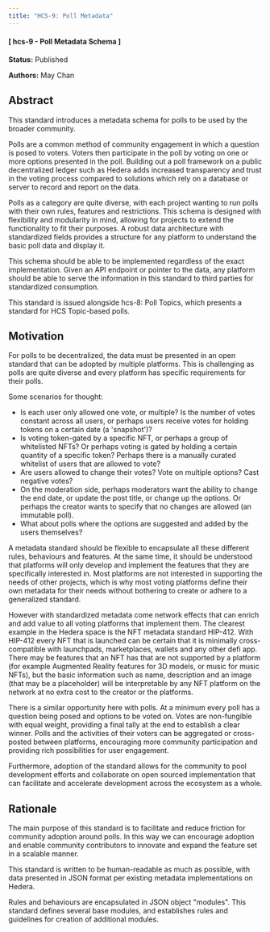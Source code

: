 ```yaml
---
title: "HCS-9: Poll Metadata"
---
```


#### [ hcs-9 - Poll Metadata Schema ]

**Status:** Published

**Authors:** May Chan

## Abstract

This standard introduces a metadata schema for polls to be used by the broader community.

Polls are a common method of community engagement in which a question is posed to voters. Voters then participate in the poll by voting on one or more options presented in the poll. Building out a poll framework on a public decentralized ledger such as Hedera adds increased transparency and trust in the voting process compared to solutions which rely on a database or server to record and report on the data.

Polls as a category are quite diverse, with each project wanting to run polls with their own rules, features and restrictions. This schema is designed with flexibility and modularity in mind, allowing for projects to extend the functionality to fit their purposes. A robust data architecture with standardized fields provides a structure for any platform to understand the basic poll data and display it.

This schema should be able to be implemented regardless of the exact implementation. Given an API endpoint or pointer to the data, any platform should be able to serve the information in this standard to third parties for standardized consumption.

This standard is issued alongside hcs-8: Poll Topics, which presents a standard for HCS Topic-based polls.

## Motivation

For polls to be decentralized, the data must be presented in an open standard that can be adopted by multiple platforms. This is challenging as polls are quite diverse and every platform has specific requirements for their polls.

Some scenarios for thought:

- Is each user only allowed one vote, or multiple? Is the number of votes constant across all users, or perhaps users receive votes for holding tokens on a certain date (a 'snapshot')?
- Is voting token-gated by a specific NFT, or perhaps a group of whitelisted NFTs? Or perhaps voting is gated by holding a certain quantity of a specific token? Perhaps there is a manually curated whitelist of users that are allowed to vote?
- Are users allowed to change their votes? Vote on multiple options? Cast negative votes?
- On the moderation side, perhaps moderators want the ability to change the end date, or update the post title, or change up the options. Or perhaps the creator wants to specify that no changes are allowed (an immutable poll).
- What about polls where the options are suggested and added by the users themselves?

A metadata standard should be flexible to encapsulate all these different rules, behaviours and features. At the same time, it should be understood that platforms will only develop and implement the features that they are specifically interested in. Most platforms are not interested in supporting the needs of other projects, which is why most voting platforms define their own metadata for their needs without bothering to create or adhere to a generalized standard.

However with standardized metadata come network effects that can enrich and add value to all voting platforms that implement them. The clearest example in the Hedera space is the NFT metadata standard HIP-412. With HIP-412 every NFT that is launched can be certain that it is minimally cross-compatible with launchpads, marketplaces, wallets and any other defi app. There may be features that an NFT has that are not supported by a platform (for example Augmented Reality features for 3D models, or music for music NFTs), but the basic information such as name, description and an image (that may be a placeholder) will be interpretable by any NFT platform on the network at no extra cost to the creator or the platforms.

There is a similar opportunity here with polls. At a minimum every poll has a question being posed and options to be voted on. Votes are non-fungible with equal weight, providing a final tally at the end to establish a clear winner. Polls and the activities of their voters can be aggregated or cross-posted between platforms, encouraging more community participation and providing rich possibilities for user engagement.

Furthermore, adoption of the standard allows for the community to pool development efforts and collaborate on open sourced implementation that can facilitate and accelerate development across the ecosystem as a whole.

## Rationale

The main purpose of this standard is to facilitate and reduce friction for community adoption around polls. In this way we can encourage adoption and enable community contributors to innovate and expand the feature set in a scalable manner.

This standard is written to be human-readable as much as possible, with data presented in JSON format per existing metadata implementations on Hedera.

Rules and behaviours are encapsulated in JSON object "modules". This standard defines several base modules, and establishes rules and guidelines for creation of additional modules. 
